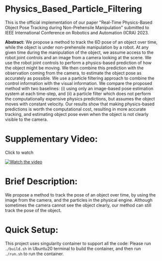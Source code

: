 # Physics_Based_Particle_Filtering 

This is the official implementation of our paper "Real-Time Physics-Based Object Pose Tracking during Non-Prehensile Manipulation" submitted to IEEE International Conference on Robotics and Automation (ICRA) 2023.

**Abstract:** We propose a method to track the 6D pose of an object over time, while the object is under non-prehensile manipulation by a robot. At any given time during the manipulation of the object, we assume access to the robot joint controls and an image from a camera looking at the scene. We use the robot joint controls to perform a physics-based prediction of how the object might be moving. We then combine this prediction with the observation coming from the camera, to estimate the object pose as accurately as possible. We use a particle filtering approach to combine the control information with the visual information. We compare the proposed method with two baselines: (i) using only an image-based pose estimation system at each time-step, and (ii) a particle filter which does not perform the computationally expensive physics predictions, but assumes the object moves with constant velocity. Our results show that making physics-based predictions is worth the computational cost, resulting in more accurate tracking, and estimating object pose even when the object is not clearly visible to the camera.


# Supplementary Video:

Click to watch

[![Watch the video](https://img.youtube.com/vi/srZZM_CKum4/hqdefault.jpg)](https://youtu.be/srZZM_CKum4)


# Brief Description:

We propose a method to track the pose of an object over time, by using the image from the camera, and the particles in the physical engine. Although sometimes the camera cannot see the object clearly, our method can still track the pose of the object.


# Quick Setup:
This project uses singularity container to support all the code: Please run ```./build.sh``` in Ubuntu20 terminal to build the container, and then run ```./run.sh``` to run the container.



